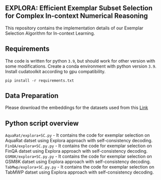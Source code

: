 ## EXPLORA: Efficient Exemplar Subset Selection for Complex In-context Numerical Reasoning

This repository contains the implementation details of our Exemplar Selection Algorithm for In-context Learning.



## Requirements
The code is written for python `3.9`, but should work for other version with some modifications.
Create a conda environment with python version `3.9`.  Install cudatoolkit according to gpu compatibility.
```
pip install -r requirements.txt
```

## Data Preparation

Please download the embeddings for the datasets used from this [Link](https://drive.google.com/drive/folders/1pWFBRMBsnWS5Ty1owK2lyIy7vPCIO4_R?usp=sharing) 

## Python script overview

`AquaRat/explora+SC.py` - It contains the code for exemplar selection on AquaRat datset using Explora approach with self-consistency decoding.\
`FinQA/explora+SC.py.py` - It contains the code for exemplar selection on FinQA datset using Explora approach with self-consistency decoding.\
`GSM8K/explora+SC.py.py` - It contains the code for exemplar selection on GSM8K datset using Explora approach with self-consistency decoding.\
`TabMwp/explora+SC.py.py` - It contains the code for exemplar selection on TabMWP datset using Explora approach with self-consistency decoding.

